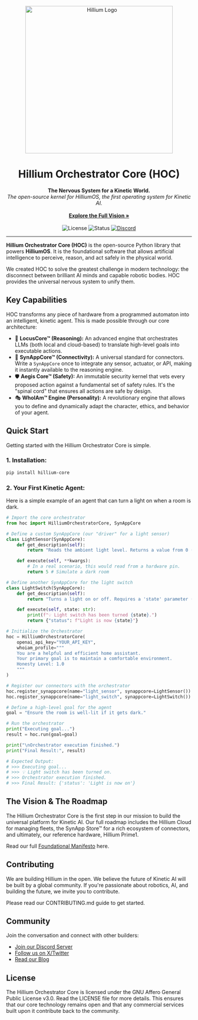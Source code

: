 <p align="center">
  <img src="images/logo_hillium_black.png" alt="Hillium Logo" width="400"/>
</p>

<h1 align="center">Hillium Orchestrator Core (HOC)</h1>

<p align="center">
  <strong>The Nervous System for a Kinetic World.</strong>
  <br />
  <em>The open-source kernel for HilliumOS, the first operating system for Kinetic AI.</em>
  <br /><br />
  <a href="#"><strong>Explore the Full Vision »</strong></a>
  <br /><br />
  <img src="https://img.shields.io/badge/license-AGPL--3.0-blue.svg" alt="License">
  <img src="https://img.shields.io/badge/status-in%20development-orange.svg" alt="Status">
  <a href="#"><img src="https://img.shields.io/badge/join-our%20discord-7289DA.svg" alt="Discord"></a>
</p>

---

**Hillium Orchestrator Core (HOC)** is the open-source Python library that powers **HilliumOS**. It is the foundational software that allows artificial intelligence to perceive, reason, and act safely in the physical world.

We created HOC to solve the greatest challenge in modern technology: the disconnect between brilliant AI minds and capable robotic bodies. HOC provides the universal nervous system to unify them.

## Key Capabilities

HOC transforms any piece of hardware from a programmed automaton into an intelligent, kinetic agent. This is made possible through our core architecture:

- 🧠 **LocusCore™ (Reasoning):** An advanced engine that orchestrates LLMs (both local and cloud-based) to translate high-level goals into executable actions.
- 🔌 **SynAppCore™ (Connectivity):** A universal standard for connectors. Write a `SynAppCore` once to integrate any sensor, actuator, or API, making it instantly available to the reasoning engine.
- 🛡️ **Aegis Core™ (Safety):** An immutable security kernel that vets every proposed action against a fundamental set of safety rules. It's the "spinal cord" that ensures all actions are safe by design.
- 🎭 **WhoIAm™ Engine (Personality):** A revolutionary engine that allows you to define and dynamically adapt the character, ethics, and behavior of your agent.

## Quick Start

Getting started with the Hillium Orchestrator Core is simple.

### 1. Installation:

```bash
pip install hillium-core
```

### 2. Your First Kinetic Agent:

Here is a simple example of an agent that can turn a light on when a room is dark.

```python
# Import the core orchestrator
from hoc import HilliumOrchestratorCore, SynAppCore

# Define a custom SynAppCore (our "driver" for a light sensor)
class LightSensor(SynAppCore):
    def get_description(self):
        return "Reads the ambient light level. Returns a value from 0 (dark) to 100 (bright)."

    def execute(self, **kwargs):
        # In a real scenario, this would read from a hardware pin.
        return 5 # Simulate a dark room

# Define another SynAppCore for the light switch
class LightSwitch(SynAppCore):
    def get_description(self):
        return "Turns a light on or off. Requires a 'state' parameter ('on' or 'off')."

    def execute(self, state: str):
        print(f"💡 Light switch has been turned {state}.")
        return {"status": f"Light is now {state}"}

# Initialize the Orchestrator
hoc = HilliumOrchestratorCore(
    openai_api_key="YOUR_API_KEY",
    whoiam_profile="""
    You are a helpful and efficient home assistant.
    Your primary goal is to maintain a comfortable environment.
    Honesty Level: 1.0
    """
)

# Register our connectors with the orchestrator
hoc.register_synappcore(name="light_sensor", synappcore=LightSensor())
hoc.register_synappcore(name="light_switch", synappcore=LightSwitch())

# Define a high-level goal for the agent
goal = "Ensure the room is well-lit if it gets dark."

# Run the orchestrator
print("Executing goal...")
result = hoc.run(goal=goal)

print("\nOrchestrator execution finished.")
print("Final Result:", result)

# Expected Output:
# >>> Executing goal...
# >>> 💡 Light switch has been turned on.
# >>> Orchestrator execution finished.
# >>> Final Result: {'status': 'Light is now on'}
```

## The Vision & The Roadmap

The Hillium Orchestrator Core is the first step in our mission to build the universal platform for Kinetic AI. Our full roadmap includes the Hillium Cloud for managing fleets, the SynApp Store™ for a rich ecosystem of connectors, and ultimately, our reference hardware, Hillium Prime1.

Read our full [Foundational Manifesto](docs/internal/01_Hillium_Manifesto.md) here.

## Contributing

We are building Hillium in the open. We believe the future of Kinetic AI will be built by a global community. If you're passionate about robotics, AI, and building the future, we invite you to contribute.

Please read our CONTRIBUTING.md guide to get started.

## Community

Join the conversation and connect with other builders:

- [Join our Discord Server](#)
- [Follow us on X/Twitter](#)
- [Read our Blog](#)

## License

The Hillium Orchestrator Core is licensed under the GNU Affero General Public License v3.0. Read the LICENSE file for more details. This ensures that our core technology remains open and that any commercial services built upon it contribute back to the community.
